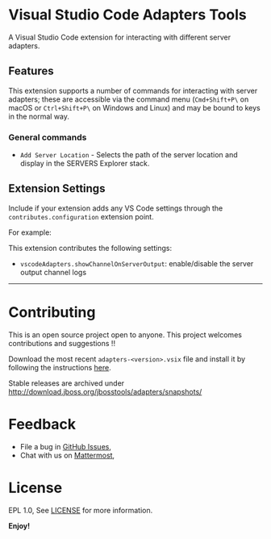 # Visual Studio Code Adapters Tools

A Visual Studio Code extension for interacting with different server adapters.

## Features

This extension supports a number of commands for interacting with server adapters; these are accessible via the command menu (`Cmd+Shift+P\` on macOS or `Ctrl+Shift+P\` on Windows and Linux) and may be bound to keys in the normal way.

### General commands

   * `Add Server Location` - Selects the path of the server location and display in the SERVERS Explorer stack.

## Extension Settings

Include if your extension adds any VS Code settings through the `contributes.configuration` extension point.

For example:

This extension contributes the following settings:

* `vscodeAdapters.showChannelOnServerOutput`: enable/disable the server output channel logs

-----------------------------------------------------------------------------------------------------------
Contributing
===============
This is an open source project open to anyone. This project welcomes contributions and suggestions !!

Download the most recent `adapters-<version>.vsix` file and install it by following the instructions [here](https://code.visualstudio.com/docs/editor/extension-gallery#_install-from-a-vsix). 

Stable releases are archived under http://download.jboss.org/jbosstools/adapters/snapshots/

Feedback
===============
* File a bug in [GitHub Issues](https://github.com/mohitsuman/adapters-vscode/issues),
* Chat with us on [Mattermost](https://chat.openshift.io/developers/channels/adapters),

License
===============
EPL 1.0, See [LICENSE](LICENSE) for more information.

**Enjoy!**
